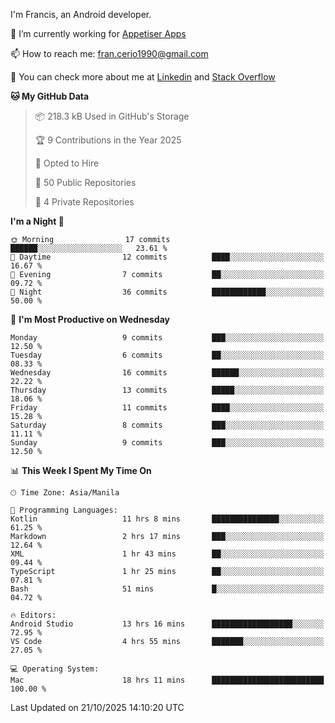 
I'm Francis, an Android developer.

🔭 I’m currently working for [Appetiser Apps](http://appetiser.com.au)

📫 How to reach me: fran.cerio1990@gmail.com

👀 You can check more about me at [Linkedin](https://www.linkedin.com/in/francerio/) and [Stack Overflow](https://stackoverflow.com/users/1614267/fran-ceriu)



<!--START_SECTION:waka-->
**🐱 My GitHub Data** 

> 📦 218.3 kB Used in GitHub's Storage 
 > 
> 🏆 9 Contributions in the Year 2025
 > 
> 💼 Opted to Hire
 > 
> 📜 50 Public Repositories 
 > 
> 🔑 4 Private Repositories 
 > 
**I'm a Night 🦉** 

```text
🌞 Morning                17 commits          ██████░░░░░░░░░░░░░░░░░░░   23.61 % 
🌆 Daytime                12 commits          ████░░░░░░░░░░░░░░░░░░░░░   16.67 % 
🌃 Evening                7 commits           ██░░░░░░░░░░░░░░░░░░░░░░░   09.72 % 
🌙 Night                  36 commits          ████████████░░░░░░░░░░░░░   50.00 % 
```
📅 **I'm Most Productive on Wednesday** 

```text
Monday                   9 commits           ███░░░░░░░░░░░░░░░░░░░░░░   12.50 % 
Tuesday                  6 commits           ██░░░░░░░░░░░░░░░░░░░░░░░   08.33 % 
Wednesday                16 commits          ██████░░░░░░░░░░░░░░░░░░░   22.22 % 
Thursday                 13 commits          █████░░░░░░░░░░░░░░░░░░░░   18.06 % 
Friday                   11 commits          ████░░░░░░░░░░░░░░░░░░░░░   15.28 % 
Saturday                 8 commits           ███░░░░░░░░░░░░░░░░░░░░░░   11.11 % 
Sunday                   9 commits           ███░░░░░░░░░░░░░░░░░░░░░░   12.50 % 
```


📊 **This Week I Spent My Time On** 

```text
🕑︎ Time Zone: Asia/Manila

💬 Programming Languages: 
Kotlin                   11 hrs 8 mins       ███████████████░░░░░░░░░░   61.25 % 
Markdown                 2 hrs 17 mins       ███░░░░░░░░░░░░░░░░░░░░░░   12.64 % 
XML                      1 hr 43 mins        ██░░░░░░░░░░░░░░░░░░░░░░░   09.44 % 
TypeScript               1 hr 25 mins        ██░░░░░░░░░░░░░░░░░░░░░░░   07.81 % 
Bash                     51 mins             █░░░░░░░░░░░░░░░░░░░░░░░░   04.72 % 

🔥 Editors: 
Android Studio           13 hrs 16 mins      ██████████████████░░░░░░░   72.95 % 
VS Code                  4 hrs 55 mins       ███████░░░░░░░░░░░░░░░░░░   27.05 % 

💻 Operating System: 
Mac                      18 hrs 11 mins      █████████████████████████   100.00 % 
```


 Last Updated on 21/10/2025 14:10:20 UTC
<!--END_SECTION:waka-->

